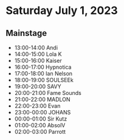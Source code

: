 # Saturday July 1, 2023

## Mainstage

- 13:00-14:00 Andi
- 14:00-15:00 Lola K
- 15:00-16:00 Kaiser
- 16:00-17:00 Hypnotica
- 17:00-18:00 Ian Nelson
- 18:00-19:00 SOULSEEk
- 19:00-20:00 SAVY
- 20:00-21:00 Fame Sounds
- 21:00-22:00 MADLON
- 22:00-23:00 Evan
- 23:00-00:00 JOHANS
- 00:00-01:00 Sir Kutz
- 01:00-02:00 AbsolV
- 02:00-03:00 Parrott

